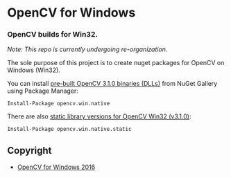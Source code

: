 # OpenCV for Windows
### OpenCV builds for Win32.

_Note: This repo is currently undergoing re-organization._


The sole purpose of this project is to create nuget packages for OpenCV on Windows (Win32).


You can install [pre-built OpenCV 3.1.0 binaries (DLLs)](https://www.nuget.org/packages/opencv.win.native) from NuGet Gallery using Package Manager:

    Install-Package opencv.win.native 


There are also [static library versions for OpenCV Win32 (v3.1.0)](https://www.nuget.org/packages/opencv.win.native.static):

    Install-Package opencv.win.native.static




## Copyright

* [OpenCV for Windows 2016](https://github.com/cvwin)
